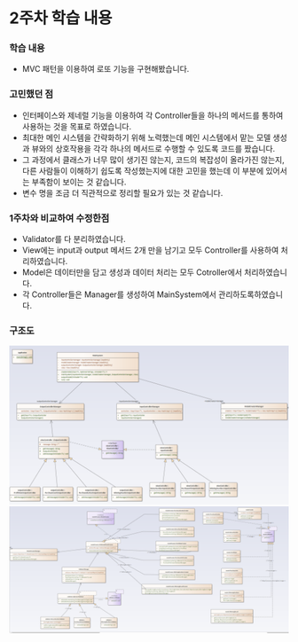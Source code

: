 
# 2주차 학습 내용


### 학습 내용
- MVC 패턴을 이용하여 로또 기능을 구현해봤습니다.


### 고민했던 점
- 인터페이스와 제네럴 기능을 이용하여 각 Controller들을 하나의 메서드를 통하여 사용하는 것을 목표로 하였습니다.
- 최대한 메인 시스템을 간략화하기 위해 노력했는데 메인 시스템에서 맡는 모델 생성과 뷰와의 상호작용을 각각 하나의 메서드로 수행할 수 있도록
 코드를 짰습니다.
- 그 과정에서 클래스가 너무 많이 생기진 않는지, 코드의 복잡성이 올라가진 않는지, 다른 사람들이 이해하기 쉽도록 작성했는지에 대한 고민을 했는데
 이 부분에 있어서는 부족함이 보이는 것 같습니다.
- 변수 명을 조금 더 직관적으로 정리할 필요가 있는 것 같습니다.

### 1주차와 비교하여 수정한점
- Validator를 다 분리하였습니다.
- View에는 input과 output 메서드 2개 만을 남기고 모두 Controller를 사용하여 처리하였습니다.
- Model은 데이터만을 담고 생성과 데이터 처리는 모두 Cotroller에서 처리하였습니다.
- 각 Controller들은 Manager를 생성하여 MainSystem에서 관리하도록하였습니다.

### 구조도

![img.png](img.png)
![img_1.png](img_1.png)